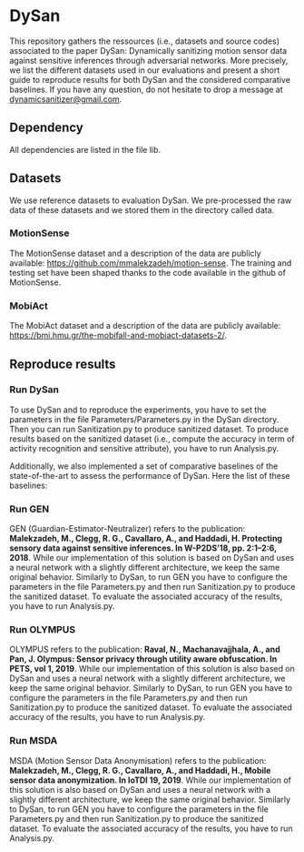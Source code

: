 # DySan


This repository gathers the ressources (i.e., datasets and source codes) associated to the paper DySan: Dynamically sanitizing motion sensor data against sensitive inferences through adversarial networks. More precisely, we list the different datasets used in our evaluations and present a short guide to reproduce results for both DySan and the considered comparative baselines. If you have any question, do not hesitate to drop a message at dynamicsanitizer@gmail.com.


## Dependency
All dependencies are listed in the file lib.



## Datasets

We use reference datasets to evaluation DySan. We pre-processed the raw data of these datasets and we stored them in the directory called data. 


### MotionSense
The MotionSense dataset and a description of the data are publicly available: https://github.com/mmalekzadeh/motion-sense.
The training and testing set have been shaped thanks to the code available in the github of MotionSense.


### MobiAct
The MobiAct dataset and a description of the data are publicly available: https://bmi.hmu.gr/the-mobifall-and-mobiact-datasets-2/.



## Reproduce results

### Run DySan
To use DySan and to reproduce the experiments, you have to set the parameters in the file Parameters/Parameters.py in the DySan directory. Then you can run Sanitization.py to produce sanitized dataset. To produce results based on the sanitized dataset (i.e., compute the accuracy in term of activity recognition and sensitive attribute), you have to run Analysis.py.



Additionally, we also implemented a set of comparative baselines of the state-of-the-art to assess the performance of DySan. Here the list of these baselines:



### Run GEN 
GEN (Guardian-Estimator-Neutralizer) refers to the publication: **Malekzadeh, M., Clegg, R. G., Cavallaro, A., and Haddadi, H. Protecting sensory data against sensitive inferences. In W-P2DS’18, pp. 2:1–2:6, 2018**. 
While our implementation of this solution is based on DySan and uses a neural network with a slightly different architecture, we keep the same original behavior.
Similarly to DySan, to run GEN you have to configure the parameters in the file Parameters.py and then run Sanitization.py to produce the sanitized dataset. To evaluate the associated accuracy of the results, you have to run Analysis.py.




### Run OLYMPUS
OLYMPUS refers to the publication: **Raval, N., Machanavajjhala, A., and Pan, J. Olympus: Sensor privacy through utility aware obfuscation. In PETS, vol 1, 2019**. 
While our implementation of this solution is also based on DySan and uses a neural network with a slightly different architecture, we keep the same original behavior.
Similarly to DySan, to run GEN you have to configure the parameters in the file Parameters.py and then run Sanitization.py to produce the sanitized dataset. To evaluate the associated accuracy of the results, you have to run Analysis.py.



### Run MSDA
MSDA (Motion Sensor Data Anonymisation) refers to the publication: **Malekzadeh, M., Clegg, R. G., Cavallaro, A., and Haddadi, H., Mobile sensor data anonymization. In IoTDI 19, 2019**.
While our implementation of this solution is also based on DySan and uses a neural network with a slightly different architecture, we keep the same original behavior.
Similarly to DySan, to run GEN you have to configure the parameters in the file Parameters.py and then run Sanitization.py to produce the sanitized dataset. To evaluate the associated accuracy of the results, you have to run Analysis.py.


